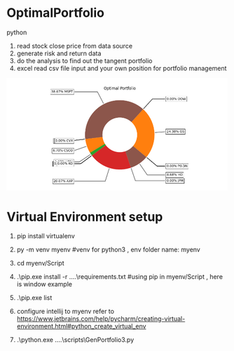 # OptimalPortfolio
python 

1. read stock close price from data source
2. generate risk and return data 
3. do the analysis to find out the tangent portfolio
4. excel read csv file input and your own position for portfolio management

![Alt text](./piechart.png?raw=true "GenPortfolio3.py")



# Virtual Environment setup
1. pip install virtualenv
2. py -m venv myenv  #venv for python3 , env folder name: myenv
3. cd myenv/Script
4. .\pip.exe install -r ..\..\requirements.txt  #using pip in myenv/Script , here is window example
5. .\pip.exe list
6. configure intellij to myenv 
      refer to https://www.jetbrains.com/help/pycharm/creating-virtual-environment.html#python_create_virtual_env
     
7. .\python.exe ..\..\scripts\GenPortfolio3.py
      

